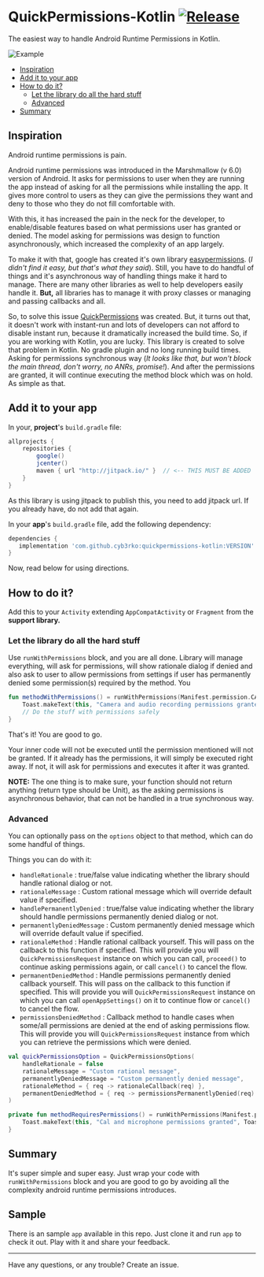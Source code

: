 # QuickPermissions-Kotlin [![Release](https://jitpack.io/v/cyb3rko/QuickPermissions-Kotlin.svg)](https://jitpack.io/#cyb3rko/QuickPermissions-Kotlin)

The easiest way to handle Android Runtime Permissions in Kotlin.

![Example](/media/example.png)

* [Inspiration](#inspiration)
* [Add it to your app](#add-it-to-your-app)
* [How to do it?](#how-to-do-it)
  * [Let the library do all the hard stuff](#let-the-library-do-all-the-hard-stuff)
  * [Advanced](#advanced)
* [Summary](#summary)

## Inspiration

Android runtime permissions is pain. 

Android runtime permissions was introduced in the Marshmallow (v 6.0) version of Android. It asks for permissions to user when they are running the app instead of asking for all the permissions while installing the app. It gives more control to users as they can give the permissions they want and deny to those who they do not fill comfortable with. 

With this, it has increased the pain in the neck for the developer, to enable/disable features based on what permissions user has granted or denied. The model asking for permissions was design to function asynchronously, which increased the complexity of an app largely. 

To make it with that, google has created it's own library [easypermissions](https://github.com/googlesamples/easypermissions). (*I didn't find it easy, but that's what they said*). Still, you have to do handful of things and it's asynchronous way of handling things make it hard to manage. There are many other libraries as well to help developers easily handle it. **But,** all libraries has to manage it with proxy classes or managing and passing callbacks and all. 

So, to solve this issue [QuickPermissions](https://github.com/QuickPermissions/QuickPermissions) was created. But, it turns out that, it doesn't work with instant-run and lots of developers can not afford to disable instant run, because it dramatically increased the build time. So, if you are working with Kotlin, you are lucky. This library is created to solve that problem in Kotlin. No gradle plugin and no long running build times. Asking for permissions synchronous way (*It looks like that, but won't block the main thread, don't worry, no ANRs, promise!*). And after the permissions are granted, it will continue executing the method block which was on hold. As simple as that.



## Add it to your app

In your, **project**'s `build.gradle` file:

```groovy
allprojects {
    repositories {
        google()
        jcenter()
        maven { url "http://jitpack.io/" }  // <-- THIS MUST BE ADDED
    }
}
```

As this library is using jitpack to publish this, you need to add jitpack url. If you already have, do not add that again.



In your **app**'s `build.gradle` file, add the following dependency: 

```groovy
dependencies {
   implementation 'com.github.cyb3rko:quickpermissions-kotlin:VERSION'
}
```



Now, read below for using directions.



## How to do it?



Add this to your `Activity` extending `AppCompatActivity` or `Fragment` from the **support library.** 



### Let the library do all the hard stuff

Use `runWithPermissions` block, and you are all done. Library will manage everything, will ask for permissions, will show rationale dialog if denied and also ask to user to allow permissions from settings if user has permanently denied some permission(s) required by the method. You 



```kotlin
fun methodWithPermissions() = runWithPermissions(Manifest.permission.CAMERA, Manifest.permission.RECORD_AUDIO) {
    Toast.makeText(this, "Camera and audio recording permissions granted", Toast.LENGTH_SHORT).show();
    // Do the stuff with permissions safely
}
```

That's it! You are good to go.

Your inner code will not be executed until the permission mentioned will not be granted. If it already has the permissions, it will simply be executed right away. If not, it will ask for permissions and executes it after it was granted.



**NOTE:** The one thing is to make sure, your function should not return anything (return type should be Unit), as the asking permissions is asynchronous behavior, that can not be handled in a true synchronous way.



### Advanced

You can optionally pass on the `options` object to that method, which can do some handful of things.

Things you can do with it:

* `handleRationale` : true/false value indicating whether the library should handle rational dialog or not.
* `rationaleMessage` : Custom rational message which will override default value if specified.
* `handlePermanentlyDenied` : true/false value indicating whether the library should handle permissions permanently denied dialog or not.
* `permanentlyDeniedMessage` : Custom permanently denied message which will override default value if specified.
* `rationaleMethod` : Handle rational callback yourself. This will pass on the callback to this function if specified. This will provide you will `QuickPermissionsRequest` instance on which you can call, `proceed()` to continue asking permissions again, or call `cancel()` to cancel the flow.
* `permanentDeniedMethod` : Handle permissions permanently denied callback yourself. This will pass on the callback to this function if specified. This will provide you will `QuickPermissionsRequest` instance on which you can call `openAppSettings()` on it to continue flow or `cancel()` to cancel the flow.
* `permissionsDeniedMethod` : Callback method to handle cases when some/all permissions are denied at the end of asking permissions flow.  This will provide you will `QuickPermissionsRequest` instance from which you can retrieve the permissions which were denied.



```kotlin
val quickPermissionsOption = QuickPermissionsOptions(
	handleRationale = false
    rationaleMessage = "Custom rational message",
    permanentlyDeniedMessage = "Custom permanently denied message",
    rationaleMethod = { req -> rationaleCallback(req) },
    permanentDeniedMethod = { req -> permissionsPermanentlyDenied(req) }
)

private fun methodRequiresPermissions() = runWithPermissions(Manifest.permission.WRITE_CALENDAR, Manifest.permission.RECORD_AUDIO, options = quickPermissionsOption) {
    Toast.makeText(this, "Cal and microphone permissions granted", Toast.LENGTH_LONG).show()
}
```



## Summary 

It's super simple and super easy. Just wrap your code with `runWithPermissions` block and you are good to go by avoiding all the complexity android runtime permissions introduces.



## Sample

There is an sample `app` available in this repo. Just clone it and run `app` to check it out. Play with it and share your feedback.



----

Have any questions, or any trouble? Create an issue.
